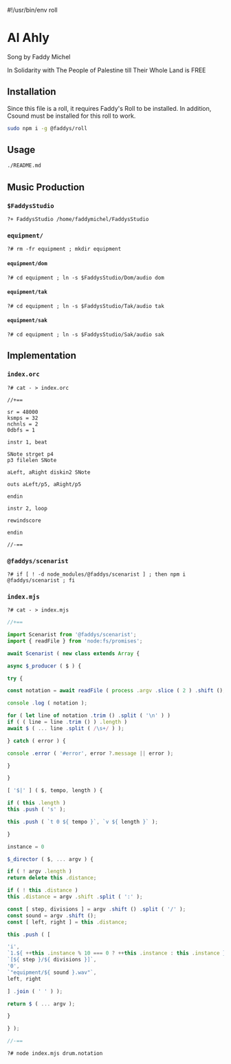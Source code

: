 #!/usr/bin/env roll

# Al Ahly

Song by Faddy Michel

In Solidarity with The People of Palestine till Their Whole Land is FREE

## Installation

Since this file is a roll, it requires Faddy's Roll to be installed.
In addition, Csound must be installed for this roll to work.

```sh
sudo npm i -g @faddys/roll
```

## Usage

```sh
./README.md
```

## Music Production

### `$FaddysStudio`

```roll
?+ FaddysStudio /home/faddymichel/FaddysStudio
```

### `equipment/`

```roll
?# rm -fr equipment ; mkdir equipment
```

#### `equipment/dom`

```roll
?# cd equipment ; ln -s $FaddysStudio/Dom/audio dom
```

#### `equipment/tak`

```roll
?# cd equipment ; ln -s $FaddysStudio/Tak/audio tak
```

#### `equipment/sak`

```roll
?# cd equipment ; ln -s $FaddysStudio/Sak/audio sak
```

## Implementation

### `index.orc`

```roll
?# cat - > index.orc
```

```csound
//+==

sr = 48000
ksmps = 32
nchnls = 2
0dbfs = 1

instr 1, beat

SNote strget p4
p3 filelen SNote

aLeft, aRight diskin2 SNote

outs aLeft/p5, aRight/p5

endin

instr 2, loop

rewindscore

endin

//-==
```

### `@faddys/scenarist`

```roll
?# if [ ! -d node_modules/@faddys/scenarist ] ; then npm i @faddys/scenarist ; fi
```

### `index.mjs`

```roll
?# cat - > index.mjs
```

```js
//+==

import Scenarist from '@faddys/scenarist';
import { readFile } from 'node:fs/promises';

await Scenarist ( new class extends Array {

async $_producer ( $ ) {

try {

const notation = await readFile ( process .argv .slice ( 2 ) .shift (), 'utf8' );

console .log ( notation );

for ( let line of notation .trim () .split ( '\n' ) )
if ( ( line = line .trim () ) .length )
await $ ( ... line .split ( /\s+/ ) );

} catch ( error ) {

console .error ( '#error', error ?.message || error );

}

}

[ '$|' ] ( $, tempo, length ) {

if ( this .length )
this .push ( 's' );

this .push ( `t 0 ${ tempo }`, `v ${ length }` );

}

instance = 0

$_director ( $, ... argv ) {

if ( ! argv .length )
return delete this .distance;

if ( ! this .distance )
this .distance = argv .shift .split ( ':' );

const [ step, divisions ] = argv .shift () .split ( '/' );
const sound = argv .shift ();
const [ left, right ] = this .distance;

this .push ( [

'i',
`1.${ ++this .instance % 10 === 0 ? ++this .instance : this .instance }`,
`[${ step }/${ divisions }]`,
'0',
`"equipment/${ sound }.wav"`,
left, right

] .join ( ' ' ) );

return $ ( ... argv );

}

} );

//-==
```

```roll
?# node index.mjs drum.notation
```
